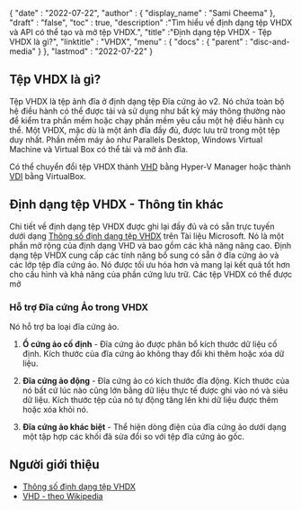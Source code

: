 {
  "date" : "2022-07-22",
  "author" : {
    "display_name" : "Sami Cheema"
},
  "draft" : "false",
   "toc" : true,
  "description" :"Tìm hiểu về định dạng tệp VHDX và API có thể tạo và mở tệp VHDX.",
  "title" :"Định dạng tệp VHDX - Tệp VHDX là gì?",
  "linktitle" : "VHDX",
  "menu" : {
    "docs" : {
      "parent" : "disc-and-media"
}
},
  "lastmod" : "2022-07-22"
}

## Tệp VHDX là gì?

Tệp VHDX là tệp ảnh đĩa ở định dạng tệp Đĩa cứng ảo v2. Nó chứa toàn bộ hệ điều hành có thể được tải và sử dụng như bất kỳ máy thông thường nào để kiểm tra phần mềm hoặc chạy phần mềm yêu cầu một hệ điều hành cụ thể. Một VHDX, mặc dù là một ảnh đĩa đầy đủ, được lưu trữ trong một tệp duy nhất. Phần mềm máy ảo như Parallels Desktop, Windows Virtual Machine và Virtual Box có thể tải và mở ảnh đĩa.

Có thể chuyển đổi tệp VHDX thành [VHD](/vi/disc-and-media/vhd/) bằng Hyper-V Manager hoặc thành [VDI](/vi/disc-and-media/vdi/) bằng VirtualBox.

## Định dạng tệp VHDX - Thông tin khác

Chi tiết về định dạng tệp VHDX được ghi lại đầy đủ và có sẵn trực tuyến dưới dạng [Thông số định dạng tệp VHDX](https://learn.microsoft.com/en-us/openspecs/windows_protocols/ms-vhdx/83e061f8-f6e2-4de1-91bd-5d518a43d477 ) trên Tài liệu Microsoft. Nó là một phần mở rộng của định dạng VHD và bao gồm các khả năng nâng cao. Định dạng tệp VHDX cung cấp các tính năng bổ sung có sẵn ở đĩa cứng ảo và các lớp tệp đĩa cứng ảo. Nó được tối ưu hóa hơn và mang lại kết quả tốt hơn cho cấu hình và khả năng của phần cứng lưu trữ. Các tệp VHDX có thể được mở

### Hỗ trợ Đĩa cứng Ảo trong VHDX

Nó hỗ trợ ba loại đĩa cứng ảo.

1. **Ổ cứng ảo cố định** - Đĩa cứng ảo được phân bổ kích thước dữ liệu cố định. Kích thước của đĩa cứng ảo không thay đổi khi thêm hoặc xóa dữ liệu.

1. **Đĩa cứng ảo động** - Đĩa cứng ảo có kích thước đĩa động. Kích thước của nó bất cứ lúc nào cũng lớn bằng dữ liệu thực tế được ghi vào nó và siêu dữ liệu. Kích thước tệp của nó tự động tăng lên khi dữ liệu được thêm hoặc xóa khỏi nó.

1. **Đĩa cứng ảo khác biệt** - Thể hiện dòng điện của đĩa cứng ảo dưới dạng một tập hợp các khối đã sửa đổi so với tệp đĩa cứng ảo gốc.

## Người giới thiệu

* [Thông số định dạng tệp VHDX](https://learn.microsoft.com/en-us/openspecs/windows_protocols/ms-vhdx/83e061f8-f6e2-4de1-91bd-5d518a43d477)
* [VHD - theo Wikipedia](https://en.wikipedia.org/wiki/VHD_(file_format))

